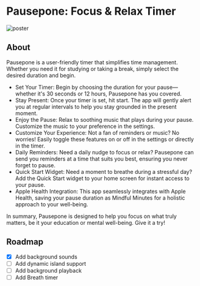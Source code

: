 # Pausepone: Focus & Relax Timer
![poster](https://github.com/matsveil/pausepone/assets/109008007/8569b927-eb76-4116-a546-558f605f07f2)

## About
Pausepone is a user-friendly timer that simplifies time management. Whether you need it for studying or taking a break, simply select the desired duration and begin.

- Set Your Timer: Begin by choosing the duration for your pause—whether it's 30 seconds or 12 hours, Pausepone has you covered.
- Stay Present: Once your timer is set, hit start. The app will gently alert you at regular intervals to help you stay grounded in the present moment.
- Enjoy the Pause: Relax to soothing music that plays during your pause. Customize the music to your preference in the settings.
- Customize Your Experience: Not a fan of reminders or music? No worries! Easily toggle these features on or off in the settings or directly in the timer.
- Daily Reminders: Need a daily nudge to focus or relax? Pausepone can send you reminders at a time that suits you best, ensuring you never forget to pause.
- Quick Start Widget: Need a moment to breathe during a stressful day? Add the Quick Start widget to your home screen for instant access to your pause.
- Apple Health Integration: This app seamlessly integrates with Apple Health, saving your pause duration as Mindful Minutes for a holistic approach to your well-being.

In summary, Pausepone is designed to help you focus on what truly matters, be it your education or mental well-being. Give it a try!

## Roadmap
- [x] Add background sounds
- [ ] Add dynamic island support
- [ ] Add background playback
- [ ] Add Breath timer

